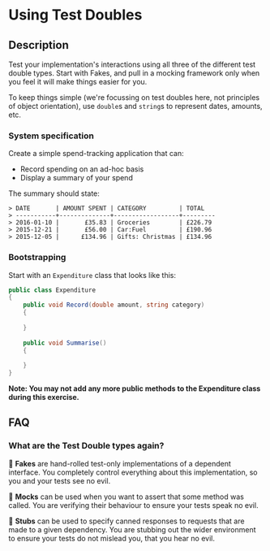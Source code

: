 # Using Test Doubles

## Description

Test your implementation's interactions using all three of the different test double types. Start with Fakes, and pull in a mocking framework only when you feel it will make things easier for you. 

To keep things simple (we're focussing on test doubles here, not principles of object orientation), use `double`s and `string`s to represent dates, amounts, etc.

### System specification

Create a simple spend-tracking application that can:

  - Record spending on an ad-hoc basis
  - Display a summary of your spend
  
The summary should state:

```
> DATE       | AMOUNT SPENT | CATEGORY         | TOTAL  
> -----------+--------------+------------------+---------
> 2016-01-10 |       £35.83 | Groceries        | £226.79 
> 2015-12-21 |       £56.00 | Car:Fuel         | £190.96
> 2015-12-05 |      £134.96 | Gifts: Christmas | £134.96
```

### Bootstrapping

Start with an `Expenditure` class that looks like this:

```csharp
public class Expenditure
{
    public void Record(double amount, string category)
    {
    
    }
  
    public void Summarise()
    {
    
    }
}
```
   
**Note: You may not add any more public methods to the Expenditure class during this exercise.**

## FAQ

### What are the Test Double types again?

🙈 **Fakes** are hand-rolled test-only implementations of a dependent interface. You completely control everything about this implementation, so you and your tests see no evil. 

🙊 **Mocks** can be used when you want to assert that some method was called. You are verifying their behaviour to ensure your tests speak no evil.

🙉 **Stubs** can be used to specify canned responses to requests that are made to a given dependency. You are stubbing out the wider environment to ensure your tests do not mislead you, that you hear no evil. 
